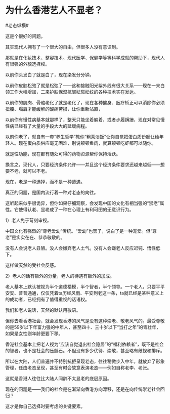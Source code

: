 # 为什么香港艺人不显老？

#老态纵横#

这是个很好的问题。

其实现代人拥有了一个很大的自由，但很多人没有意识到。

那就是在化妆技术、整容技术、现代医学、保健学等等科学成就的帮助下，现代人有很强的外貌选择权。

以前你头发白了就是白了，现在染发分分钟。

以前你皮肤松弛了就是松弛了——这和接触阳光紫外线有很大关系——现在一来白领工作大幅增加，二来护肤保湿抗皱祛斑祛纹的各种技术实在发达。

以前你的肌肉、骨骼老化了就是老化了，现在各种健身、医疗矫正可以消除你必须扭腰、塌肩才能缓解的酸痛劳损，让你重新站直，

以前你有慢性病基本就那样了，整天只能坐着躺着，或者步履蹒跚，现在对常见慢性病已经有了大量的手段大大的延缓病程。

以前你老了，就自有一套“养生哲学”教你“粗茶淡饭”让你自觉把蛋白质份额让给年轻人。现在蛋白质供应毫无困难，别说顿顿鱼肉，就算顿顿吃虾都可以随你。

就是性功能，现在都有随处可得的药物资源帮你保持活跃。

换言之，现代人，只要经济条件允许——并且这个经济条件要求还越来越低——想要不老，就可以不老。

现在，老是一种选择，而不是一种遭遇。

真正的问题，是国内流行着一种对老态的向往。

这听起来似乎很诡异，但你如果仔细观察，会发现中国的文化有相当强的“崇老”属性。它使得认老、显老成了一种在心理上有利可图的无意识行为。

1）老人免于苛刻审视。

中国文化有强烈的“尊老爱幼”传统。“爱幼”也罢了，说白了是一种宠爱。但“尊老”是实实在在、恭恭敬敬的。

没有人会说老人丑陋。没人会嫌弃老人土气。没有人会嫌老人反应迟钝、悟性低下。

这样做天然的受社会反感。



2）老人的话有额外的分量，老人的待遇有额外的加成。

老人基本上默认被视为半个道德楷模，半个智者，半个领导。一个老人，只要平平安安、普普通通，仅仅凭着ta历经风雨、平安到老这一条，ta就已经是某种意义上的成功者，已经拥有了值得重视的话语权。

我们和老人说话，天然的默认用敬语。



但你去看香港社会，就会发现香港的风气是没有这种崇老、敬老风气的。最受尊敬的是59岁以下年富力强的中年人，甚至四十、三十岁以下“当打之年”的青壮年，如果是女性则年龄更要下移。

香港社会基本上把老人视为“应该自觉退出社会隐居”的“福利依赖者”，既不是社会的智者，也不是社会的压舱石。不但没有多少优待、崇敬，甚至略有歧视和排斥。

所以在大陆，人们普遍并不特别抗拒呈现老态，往往稍微步入中年，就放弃了形象管理，任由老态呈现，甚至有时会故意表演老态——例如自称老李、老张。

这就是香港人往往比大陆人同龄不太显老的底层原因。



现在的问题是——我们的社会是在渐渐向香港方向漂移，还是在向传统崇老社会回归？

这才是你自己选择时要考虑的关键要素。
